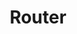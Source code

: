 ---
type: docs
title: "Router"
linkTitle: "Router"
description: "自定义路由策略"
weight: 60
no_list: true
---
